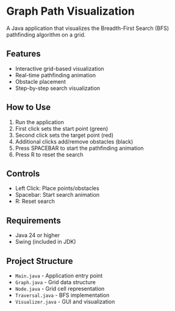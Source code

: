 # Graph Path Visualization

A Java application that visualizes the Breadth-First Search (BFS) pathfinding algorithm on a grid.

## Features
- Interactive grid-based visualization
- Real-time pathfinding animation
- Obstacle placement
- Step-by-step search visualization

## How to Use
1. Run the application
2. First click sets the start point (green)
3. Second click sets the target point (red)
4. Additional clicks add/remove obstacles (black)
5. Press SPACEBAR to start the pathfinding animation
6. Press R to reset the search

## Controls
- Left Click: Place points/obstacles
- Spacebar: Start search animation
- R: Reset search

## Requirements
- Java 24 or higher
- Swing (included in JDK)

## Project Structure
- `Main.java` - Application entry point
- `Graph.java` - Grid data structure
- `Node.java` - Grid cell representation
- `Traversal.java` - BFS implementation
- `Visualizer.java` - GUI and visualization
